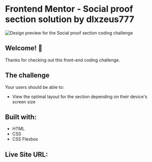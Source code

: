 # Frontend Mentor - Social proof section solution by dlxzeus777

![Design preview for the Social proof section coding challenge](./images/desktop.jpg)

## Welcome! 👋

Thanks for checking out this front-end coding challenge.


## The challenge

Your users should be able to:

- View the optimal layout for the section depending on their device's screen size

## Built with:

- HTML
- CSS
- CSS Flexbox

## Live Site URL:
